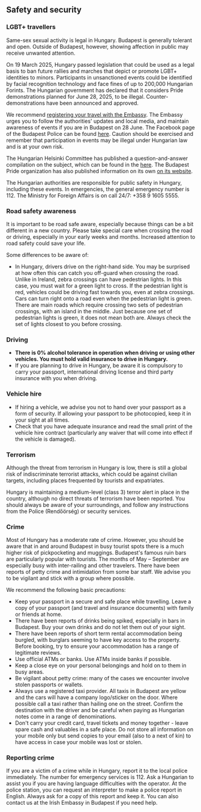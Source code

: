 ## Safety and security

### **LGBT+ travellers**

Same-sex sexual activity is legal in Hungary. Budapest is generally tolerant and open. Outside of Budapest, however, showing affection in public may receive unwanted attention.

On 19 March 2025, Hungary passed legislation that could be used as a legal basis to ban future rallies and marches that depict or promote LGBT+ identities to minors. Participants in unsanctioned events could be identified by facial recognition technology and face fines of up to 200,000 Hungarian Forints. The Hungarian government has declared that it considers Pride demonstrations planned for June 28, 2025, to be illegal. Counter-demonstrations have been announced and approved.

We recommend [registering your travel with the Embassy](https://www.ireland.ie/en/dfa/overseas-travel/citizens-registration/). The Embassy urges you to follow the authorities' updates and local media, and maintain awareness of events if you are in Budapest on 28 June. The Facebook page of the Budapest Police can be found [here](https://www.facebook.com/p/BRFK-Budapesti-Rend%C5%91r-f%C5%91kapit%C3%A1nys%C3%A1g-100079994174246/). Caution should be exercised and remember that participation in events may be illegal under Hungarian law and is at your own risk.

The Hungarian Helsinki Committee has published a question-and-answer compilation on the subject, which can be found in the [here](https://helsinki.hu/en/pride2025/). The Budapest Pride organization has also published information on its own [on its website](https://budapestpride.hu/en/news/legal-information-about-the-30th-budapest-pride-march/).

The Hungarian authorities are responsible for public safety in Hungary, including these events. In emergencies, the general emergency number is 112. The Ministry for Foreign Affairs is on call 24/7: +358 9 1605 5555.

### **Road safety awareness**

It is important to be road safe aware, especially because things can be a bit different in a new country. Please take special care when crossing the road or driving, especially in your early weeks and months. Increased attention to road safety could save your life.

Some differences to be aware of:

* In Hungary, drivers drive on the right-hand side. You may be surprised at how often this can catch you off-guard when crossing the road. Unlike in Ireland, zebra crossings can have pedestrian lights. In this case, you must wait for a green light to cross. If the pedestrian light is red, vehicles could be driving fast towards you, even at zebra crossings. Cars can turn right onto a road even when the pedestrian light is green. There are main roads which require crossing two sets of pedestrian crossings, with an island in the middle. Just because one set of pedestrian lights is green, it does not mean both are. Always check the set of lights closest to you before crossing.

### **Driving**

* **There is 0% alcohol tolerance in operation when driving or using other vehicles. You must hold valid insurance to drive in Hungary.**
* If you are planning to drive in Hungary, be aware it is compulsory to carry your passport, international driving license and third party insurance with you when driving.

### **Vehicle hire**

* If hiring a vehicle, we advise you not to hand over your passport as a form of security. If allowing your passport to be photocopied, keep it in your sight at all times.
* Check that you have adequate insurance and read the small print of the vehicle hire contract (particularly any waiver that will come into effect if the vehicle is damaged).

### **Terrorism**

Although the threat from terrorism in Hungary is low, there is still a global risk of indiscriminate terrorist attacks, which could be against civilian targets, including places frequented by tourists and expatriates.

Hungary is maintaining a medium-level (class 3) terror alert in place in the country, although no direct threats of terrorism have been reported. You should always be aware of your surroundings, and follow any instructions from the Police (Rendőörség) or security services.

### **Crime**

Most of Hungary has a moderate rate of crime. However, you should be aware that in and around Budapest in busy tourist spots there is a much higher risk of pickpocketing and muggings. Budapest's famous ruin bars are particularly popular with tourists. The months of May – September are especially busy with inter-railing and other travelers. There have been reports of petty crime and intimidation from some bar staff. We advise you to be vigilant and stick with a group where possible.

We recommend the following basic precautions:

* Keep your passport in a secure and safe place while travelling. Leave a copy of your passport (and travel and insurance documents) with family or friends at home.
* There have been reports of drinks being spiked, especially in bars in Budapest. Buy your own drinks and do not let them out of your sight.
* There have been reports of short term rental accommodation being burgled, with burglars seeming to have key access to the property. Before booking, try to ensure your accommodation has a range of legitimate reviews.
* Use official ATMs or banks. Use ATMs inside banks if possible.
* Keep a close eye on your personal belongings and hold on to them in busy areas.
* Be vigilant about petty crime: many of the cases we encounter involve stolen passports or wallets.
* Always use a registered taxi provider. All taxis in Budapest are yellow and the cars will have a company logo/sticker on the door. Where possible call a taxi rather than hailing one on the street. Confirm the destination with the driver and be careful when paying as Hungarian notes come in a range of denominations.
* Don't carry your credit card, travel tickets and money together - leave spare cash and valuables in a safe place. Do not store all information on your mobile only but send copies to your email (also to a next of kin) to have access in case your mobile was lost or stolen.

### **Reporting crime**

If you are a victim of a crime while in Hungary, report it to the local police immediately. The number for emergency services is 112. Ask a Hungarian to assist you if you are having language difficulties with the operator. At the police station, you can request an interpreter to make a police report in English. Always ask for a copy of this report and keep it. You can also contact us at the Irish Embassy in Budapest if you need help.